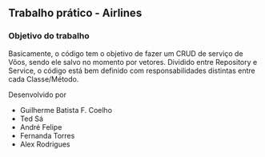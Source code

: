 ## Trabalho prático - Airlines

### Objetivo do trabalho
Basicamente, o código tem o objetivo de fazer um CRUD de serviço de Vôos, sendo ele salvo no momento por vetores.
Dividido entre Repository e Service, o código está bem definido com responsabilidades distintas entre cada Classe/Método.


Desenvolvido por
- Guilherme Batista F. Coelho
- Ted Sá
- André Felipe
- Fernanda Torres
- Alex Rodrigues
